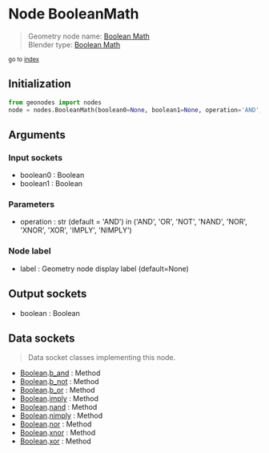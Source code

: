 
# Node BooleanMath

> Geometry node name: [Boolean Math](https://docs.blender.org/manual/en/latest/modeling/geometry_nodes/material/boolean_math.html)<br>
  Blender type: [Boolean Math](https://docs.blender.org/api/current/bpy.types.FunctionNodeBooleanMath.html)
  
<sub>go to [index](/docs/index.md)</sub>

## Initialization

```python
from geonodes import nodes
node = nodes.BooleanMath(boolean0=None, boolean1=None, operation='AND', label=None)
```



## Arguments


### Input sockets

- boolean0 : Boolean
- boolean1 : Boolean

### Parameters

- operation : str (default = 'AND') in ('AND', 'OR', 'NOT', 'NAND', 'NOR', 'XNOR', 'XOR', 'IMPLY', 'NIMPLY')

### Node label

- label : Geometry node display label (default=None)

## Output sockets

- boolean : Boolean

## Data sockets

> Data socket classes implementing this node.
  
  
- [Boolean](/docs/sockets/Boolean.md).[b_and](/docs/sockets/Boolean.md#b_and) : Method
- [Boolean](/docs/sockets/Boolean.md).[b_not](/docs/sockets/Boolean.md#b_not) : Method
- [Boolean](/docs/sockets/Boolean.md).[b_or](/docs/sockets/Boolean.md#b_or) : Method
- [Boolean](/docs/sockets/Boolean.md).[imply](/docs/sockets/Boolean.md#imply) : Method
- [Boolean](/docs/sockets/Boolean.md).[nand](/docs/sockets/Boolean.md#nand) : Method
- [Boolean](/docs/sockets/Boolean.md).[nimply](/docs/sockets/Boolean.md#nimply) : Method
- [Boolean](/docs/sockets/Boolean.md).[nor](/docs/sockets/Boolean.md#nor) : Method
- [Boolean](/docs/sockets/Boolean.md).[xnor](/docs/sockets/Boolean.md#xnor) : Method
- [Boolean](/docs/sockets/Boolean.md).[xor](/docs/sockets/Boolean.md#xor) : Method
  
